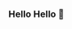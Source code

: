 ### Hello Hello 👋

<!--
**nathang15/nathang15** is a ✨ _special_ ✨ repository because its `README.md` (this file) appears on your GitHub profile.

##👨‍💻Who am I?

- 🔭 I’m currently a sophomore computer science major at Dickinson College
- 🌱 I am deeply interested in software development. (Pretty much I just like building stuffs that people can use)
- 👯 I’m looking to collaborate on open-source projects (or just projects!).
- 📫 Reach me at: nhanngyn15@gmail.com
- 😄 Pronouns: He/Him
-->
